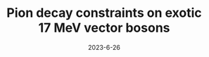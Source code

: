---
title: 'Pion decay constraints on exotic 17 MeV vector bosons'
pub_number: 4
authors:  Matheus Hostert,  Maxim Pospelov
collection: publication
permalink: /publication/2023-6-26-Piondecayconstraintsonexotic17MeVvectorbosons
date: 2023-6-26
venue: Phys.Rev.D 
paperurl: 'https://arxiv.org/abs/2306.15077'
citation_notitle: 'Matheus Hostert, Maxim Pospelov, Phys.Rev.D 108 (2023) 5 055011'
citation: 'Pion decay constraints on exotic 17 MeV vector bosons, Matheus Hostert, Maxim Pospelov, Phys.Rev.D 108 (2023) 5 055011'
eprint: '2306.15077'

---